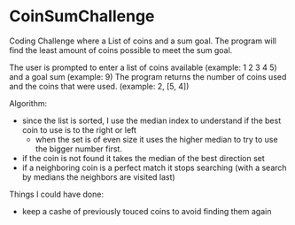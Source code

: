 # CoinSumChallenge
Coding Challenge where a List of coins and a sum goal.
The program will find the least amount of coins possible to meet the sum goal.

The user is prompted to enter a list of coins available (example: 1 2 3 4 5) and a goal sum (example: 9)
The program returns the number of coins used and the coins that were used. (example: 2, [5, 4])

Algorithm:
  - since the list is sorted, I use the median index to understand if the best coin to use is to the right or left
      - when the set is of even size it uses the higher median to try to use the bigger number first.
  - if the coin is not found it takes the median of the best direction set
  - if a neighboring coin is a perfect match it stops searching (with a search by medians the neighbors are visited last)

Things I could have done:
  - keep a cashe of previously touced coins to avoid finding them again 
